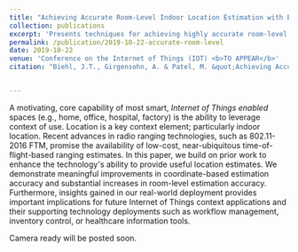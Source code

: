 ```yaml
---
title: "Achieving Accurate Room-Level Indoor Location Estimation with Emerging IoT Networks"
collection: publications
excerpt: 'Presents techniques for achieving highly accurate room-level location estimation using existing, IoT networks.  Presents a comparison of widely used BLE-based techniques and emerging Wi-Fi RTT techniques.'
permalink: /publication/2019-10-22-accurate-room-level
date: 2019-10-22
venue: 'Conference on the Internet of Things (IOT) <b>TO APPEAR</b>'
citation: "Biehl, J.T., Girgensohn, A. & Patel, M. &quot;Achieving Accurate Room-Level Indoor Location Estimation with Emerging IoT Networks,&quot; <i>TO APPEAR In Proceedings of the 9th International Conference on the Internet of Things (IOT '19)</i>, Bilbao, 2019."


---
```

A motivating, core capability of most smart, <i>Internet of Things enabled</i> spaces (e.g., home, office, hospital, factory) is the ability to leverage context of use.  Location is a key context element; particularly indoor location. Recent advances in radio ranging technologies, such as 802.11-2016 FTM, promise the availability of low-cost, near-ubiquitous time-of-flight-based ranging estimates. In this paper, we build on prior work to enhance the technology's ability to provide useful location estimates. We demonstrate meaningful improvements in coordinate-based estimation accuracy and substantial increases in room-level estimation accuracy. Furthermore, insights gained in our real-world deployment provides important implications for future Internet of Things context applications and their supporting technology deployments such as workflow management, inventory control, or healthcare information tools.


<!-- DOI: [10.1109/IPIN.2018.8533758](https://doi.org/10.1109/IPIN.2018.8533758)-->

Camera ready will be posted soon.
